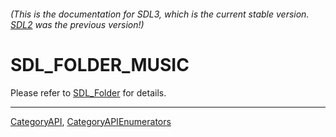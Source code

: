 ###### (This is the documentation for SDL3, which is the current stable version. [SDL2](https://wiki.libsdl.org/SDL2/) was the previous version!)
# SDL_FOLDER_MUSIC

Please refer to [SDL_Folder](SDL_Folder) for details.

----
[CategoryAPI](CategoryAPI), [CategoryAPIEnumerators](CategoryAPIEnumerators)

